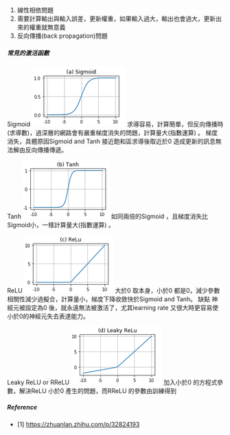 1. 線性相依問題
2. 需要計算輸出與輸入誤差，更新權重，如果輸入過大，輸出也會過大，更新出來的權重就無意義
3. 反向傳播(back propagation)問題

##### 常見的激活函數
Sigmoid
![avatar](./img/activation3.png)
求導容易，計算簡單，但反向傳播時(求導數)，過深層的網路會有嚴重梯度消失的問題，計算量大(指數運算) 。
梯度消失，具體原因Sigmoid and Tanh 接近飽和區求導後取近於0 造成更新的訊息無法解由反向傳播傳遞。

Tanh
![avatar](./img/activation4.png)
如同兩倍的Sigmoid ，且梯度消失比Sigmoid小，一樣計算量大(指數運算) 。

ReLU
![avatar](./img/activation5.png)
大於0 取本身，小於0 都是0，減少參數相關性減少過擬合，計算量小，梯度下降收斂快於Sigmoid and Tanh。
缺點 神經元被設定為0 後，就永遠無法被激活了，尤其learning rate 又很大時更容易使小於0的神經元失去表達能力。

Leaky ReLU or RReLU
![avatar](./img/activation6.png)
加入小於0 的方程式參數，解決ReLU 小於0 產生的問題，而RReLU 的參數由訓練得到 

##### Reference
- [1] https://zhuanlan.zhihu.com/p/32824193
